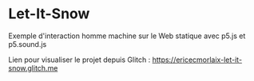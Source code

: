 # Let-It-Snow
Exemple d'interaction homme machine sur le Web statique avec p5.js et p5.sound.js

Lien pour visualiser le projet depuis Glitch : https://ericecmorlaix-let-it-snow.glitch.me

